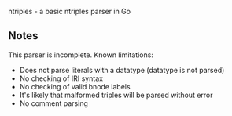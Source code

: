 ntriples - a basic ntriples parser in Go

Notes
-----

This parser is incomplete. Known limitations:

 * Does not parse literals with a datatype (datatype is not parsed)
 * No checking of IRI syntax
 * No checking of valid bnode labels
 * It's likely that malformed triples will be parsed without error
 * No comment parsing
